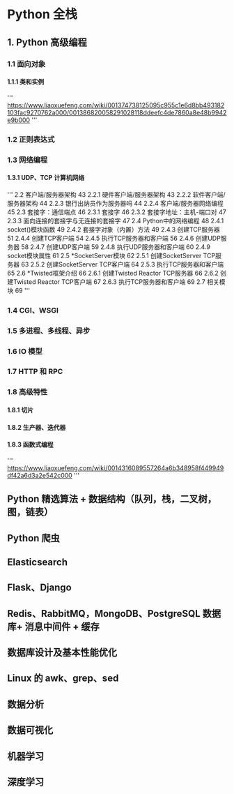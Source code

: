 # Python 全栈

## 1. Python 高级编程

### 1.1 面向对象

#### 1.1.1 类和实例

'''
https://www.liaoxuefeng.com/wiki/001374738125095c955c1e6d8bb493182103fac9270762a000/001386820058291028118ddeefc4de7860a8e48b9942e9b000
'''

### 1.2 正则表达式

### 1.3 网络编程

#### 1.3.1 UDP、TCP 计算机网络

'''
2.2 客户端/服务器架构 43
2.2.1 硬件客户端/服务器架构 43
2.2.2 软件客户端/服务器架构 44
2.2.3 银行出纳员作为服务器吗 44
2.2.4 客户端/服务器网络编程 45
2.3 套接字：通信端点 46
2.3.1 套接字 46
2.3.2 套接字地址：主机-端口对 47
2.3.3 面向连接的套接字与无连接的套接字 47
2.4 Python中的网络编程 48
2.4.1 socket()模块函数 49
2.4.2 套接字对象（内置）方法 49
2.4.3 创建TCP服务器 51
2.4.4 创建TCP客户端 54
2.4.5 执行TCP服务器和客户端 56
2.4.6 创建UDP服务器 58
2.4.7 创建UDP客户端 59
2.4.8 执行UDP服务器和客户端 60
2.4.9 socket模块属性 61
2.5 *SocketServer模块 62
2.5.1 创建SocketServer TCP服务器 63
2.5.2 创建SocketServer TCP客户端 64
2.5.3 执行TCP服务器和客户端 65
2.6 *Twisted框架介绍 66
2.6.1 创建Twisted Reactor TCP服务器 66
2.6.2 创建Twisted Reactor TCP客户端 67
2.6.3 执行TCP服务器和客户端 69
2.7 相关模块 69
'''

### 1.4 CGI、WSGI

### 1.5 多进程、多线程、异步

### 1.6 IO 模型

### 1.7 HTTP 和 RPC

### 1.8 高级特性

#### 1.8.1 切片

#### 1.8.2 生产器、迭代器

#### 1.8.3 函数式编程

'''
https://www.liaoxuefeng.com/wiki/0014316089557264a6b348958f449949df42a6d3a2e542c000
'''

## Python 精选算法 + 数据结构（队列，栈，二叉树，图，链表）

## Python 爬虫

## Elasticsearch

## Flask、Django

## Redis、RabbitMQ，MongoDB、PostgreSQL 数据库+ 消息中间件 + 缓存

## 数据库设计及基本性能优化

## Linux 的 awk、grep、sed

## 数据分析

## 数据可视化

## 机器学习

## 深度学习

